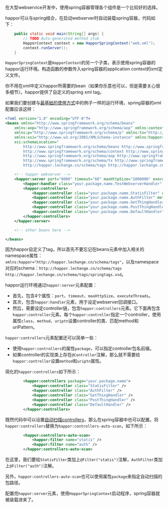 在大型webservice开发中，使用spring容器管理各个组件是一个比较好的选择。

happor可以与spring结合，在启动webserver时自动装载spring容器，代码如下：
```Java
	public static void main(String[] args) {
		// TODO Auto-generated method stub
		HapporContext context = new HapporSpringContext("web.xml");
		context.runServer();
	}
```
`HapporSpringContext`是`HapporContext`的另一个子类，表示使用spring容器的happor运行环境。构造函数的参数传入spring容器的application context的xml定义文件。

你不用在xml中定义happor所需要的bean（如果你乐意也可以，但是需要关心很多细节）。happor提供了自定义的spring xml tag。

如果我们要创建与[最基础的使用方式](Doc003.BasicUse)中的例子一样的运行环境，spring容器的xml配置应该这样：
```XML
<?xml version="1.0" encoding="UTF-8"?>
<beans xmlns="http://www.springframework.org/schema/beans"
	xmlns:aop="http://www.springframework.org/schema/aop" xmlns:context="http://www.springframework.org/schema/context"
	xmlns:p="http://www.springframework.org/schema/p" xmlns:tx="http://www.springframework.org/schema/tx"
	xmlns:xsi="http://www.w3.org/2001/XMLSchema-instance" xmlns:happor="http://happor.lechange.cn/schema/tags"
	xsi:schemaLocation="
		http://www.springframework.org/schema/beans http://www.springframework.org/schema/beans/spring-beans-3.0.xsd
		http://www.springframework.org/schema/context http://www.springframework.org/schema/context/spring-context-3.0.xsd
		http://www.springframework.org/schema/aop http://www.springframework.org/schema/aop/spring-aop-3.0.xsd
		http://www.springframework.org/schema/tx http://www.springframework.org/schema/tx/spring-tx-3.0.xsd
		http://happor.lechange.cn/schema/tags http://happor.lechange.cn/schema/tags/springtags.xsd">

	<!-- happor webserver -->
	<happor:server port="8080" timeout="60" maxHttpSize="1000000" executeThreads="16">
		<happor:handler class="your.package.name.TestWebserverHandler" />
		<happor:controllers>
			<happor:controller class="your.package.name.StatisFilter" uriptn="^/thing" />
			<happor:controller class="your.package.name.AuthFilter" method="POST" uriptn="^/thing" />
			<happor:controller class="your.package.name.GetThingHandler" method="GET" uriptn="^/thing" />
			<happor:controller class="your.package.name.PostThingHandler" method="POST" uriptn="^/thing" />
			<happor:controller class="your.package.name.DefaultHandler" />
		</happor:controllers>
	</happor:server>

	<!-- other beans here -->

</beans>
```
因为happor自定义了tag，所以首先不要忘记在beans元素中加入相关的namespace属性：`xmlns:happor="http://happor.lechange.cn/schema/tags"`，以及namespace对应的schema：`http://happor.lechange.cn/schema/tags http://happor.lechange.cn/schema/tags/springtags.xsd`。

happor运行环境通过`happor:server`元素配置：
* 首先，包含4个属性：`port`、`timeout`、`maxHttpSize`、`executeThreads`。
* 其次，包含`happor:handler`元素，用于设定webserver回调接口。
* 然后，需要设定controller链，包含`happor:controllers`元素。它下面再包含`happor:controller`元素。每个`happor:controller`指定一个controller，使用属性`class`、`method`、`uriptn`设置controller的类、匹配method和uriPattern。

`happor:controllers`元素配置还可以简单一些：
* 使用`happor:controllers`的属性`package`，可以指定controller包名前缀。
* 如果controller的实现类上存在`@Controller`注解，那么就不需要给`happor:controller`设置`method`和`uriptn`属性。

简化的`happor:controllers`如下所示：
```XML
		<happor:controllers package="your.package.name">
			<happor:controller class="StatisFilter" />
			<happor:controller class="AuthFilter" />
			<happor:controller class="GetThingHandler" />
			<happor:controller class="PostThingHandler" />
			<happor:controller class="DefaultHandler" />
		</happor:controllers>
```

既然代码中可以设置[自动扫描controllers](Doc005.AutoScanControllers)，那么在spring容器中也可以配置。将`happor:controllers`替换为`happor:controllers-auto-scan`，如下所示：
```XML
		<happor:controllers-auto-scan>
		    <happor:filter name="statis" />
		    <happor:filter name="auth" />
		</happor:controllers-auto-scan>
```
在这里，我们要给`StatisFilter`类加上`@Filter("statis")`注解，`AuthFilter`类加上`@Filter("auth")`注解。

另外，`happor:controllers-auto-scan`也可以使用属性`package`来指定自动扫描的包路径。

配置完`happor:server`元素，使用`HapporSpringContext`启动程序，spring容器就被装载进来了。
